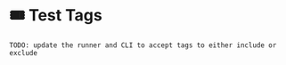 # 🎟️ Test Tags

```
TODO: update the runner and CLI to accept tags to either include or exclude
```
